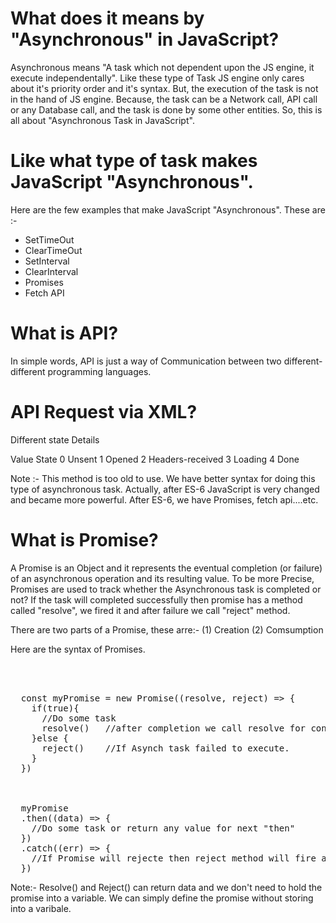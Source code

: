# What does it means by "Asynchronous" in JavaScript?

Asynchronous means "A task which not dependent upon the JS engine, it execute independentally". Like these type of Task JS engine only cares about it's priority order and it's syntax. But, the execution of the task is not in the hand of JS engine. Because, the task can be a Network call, API call or any Database call, and the task is done by some other entities. So, this is all about "Asynchronous Task in JavaScript".

# Like what type of task makes JavaScript "Asynchronous". 

Here are the few examples that make JavaScript "Asynchronous". These are :- 
- SetTimeOut
- ClearTimeOut
- SetInterval
- ClearInterval
- Promises
- Fetch API 

# What is API?
 
In simple words, API is just a way of Communication between two different-different programming languages.

# API Request via XML?

Different state Details

Value       State
  0         Unsent
  1         Opened
  2         Headers-received
  3         Loading
  4         Done

Note :- This method is too old to use. We have better syntax for doing this type of asynchronous task. Actually, after ES-6 JavaScript is very changed and became more powerful. After ES-6, we have Promises, fetch api....etc.

# What is Promise?

A Promise is an Object and it represents the eventual completion (or failure) of an asynchronous operation and its resulting value. To be more Precise, Promises are used to track whether the Asynchronous task is completed or not? If the task will completed successfully then promise has a method called "resolve", we fired it and after failure we call "reject" method.

There are two parts of a Promise, these arre:-
(1) Creation
(2) Comsumption

Here are the syntax of Promises.

<pre>

  <!-- Creation-Phase -->

  const myPromise = new Promise((resolve, reject) => {
    if(true){
      //Do some task
      resolve()   //after completion we call resolve for consuming the promise.
    }else {
      reject()    //If Asynch task failed to execute.
    }
  })

  <!-- Consumption-Phase -->

  myPromise
  .then((data) => {
    //Do some task or return any value for next "then"
  })
  .catch((err) => {
    //If Promise will rejecte then reject method will fire and give an error and the error catched by the ".catch" method.
  })
</pre>

  Note:- Resolve() and Reject() can return data and we don't need to hold the promise into a variable. We can simply define the promise without storing into a varibale.

  